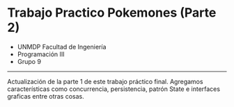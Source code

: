 # Trabajo Practico Pokemones (Parte 2)
- UNMDP Facultad de Ingeniería
- Programación III
- Grupo 9
----------------------------------

Actualización de la parte 1 de este trabajo práctico final. Agregamos características como concurrencia, persistencia, patrón State e interfaces graficas entre otras cosas.


